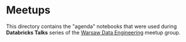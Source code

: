 # Meetups

This directory contains the "agenda" notebooks that were used during **Databricks Talks** series of the [Warsaw Data Engineering](https://www.meetup.com/warsaw-data-engineering/) meetup group.
